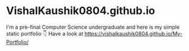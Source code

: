 # VishalKaushik0804.github.io
I'm a pre-final Computer Science undergraduate and here is my simple static portfolio 👇
Have a look at https://vishalkaushik0804.github.io/My-Portfolio/
